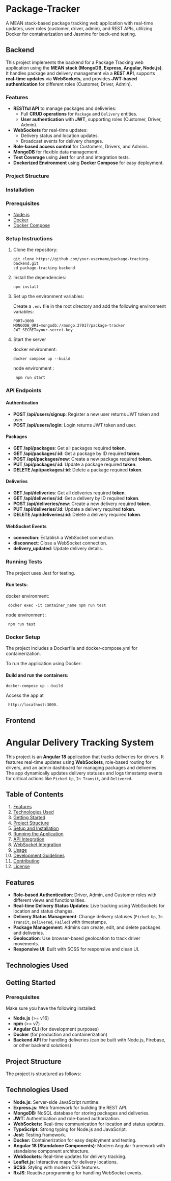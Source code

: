 # Package-Tracker
A MEAN stack-based package tracking web application with real-time updates, user roles (customer, driver, admin), and REST APIs, utilizing Docker for containerization and Jasmine for back-end testing.
## Backend

This project implements the backend for a Package Tracking web application using the **MEAN stack (MongoDB, Express, Angular, Node.js)**. It handles package and delivery management via a **REST API**, supports **real-time updates** via **WebSockets**, and provides **JWT-based authentication** for different roles (Customer, Driver, Admin).

### Features

- **RESTful API** to manage packages and deliveries:
    - Full **CRUD operations** for `Package` and `Delivery` entities.
    - **User authentication** with **JWT**, supporting roles (Customer, Driver, Admin).
- **WebSockets** for real-time updates:
    - Delivery status and location updates.
    - Broadcast events for delivery changes.
- **Role-based access control** for Customers, Drivers, and Admins.
- **MongoDB** for flexible data management.
- **Test Coverage** using **Jest** for unit and integration tests.
- **Dockerized Environment** using **Docker Compose** for easy deployment.

### Project Structure

### Installation

### Prerequisites

- [Node.js](https://nodejs.org/)
- [Docker](https://www.docker.com/)
- [Docker Compose](https://docs.docker.com/compose/)

### Setup Instructions

1. Clone the repository:

   ```
   git clone https://github.com/your-username/package-tracking-backend.git
   cd package-tracking-backend
   
2. Install the dependencies:

    ```
    npm install
    ```
   
3. Set up the environment variables:

   Create a `.env` file in the root directory and add the following environment variables:

   ```
   PORT=3000
   MONGODB_URI=mongodb://mongo:27017/package-tracker
   JWT_SECRET=your-secret-key
   ```
   
4. Start the server

   docker environment: 
    ``` 
    docker compose up --build
    ```
    node environment :
    ```
     npm run start
    ```

### API Endpoints
#### Authentication
- **POST /api/users/signup**: Register a new user returns JWT token and user.
- **POST /api/users/login**: Login returns JWT token and user.

#### Packages
- **GET /api/packages**: Get all packages required **token**.
- **GET /api/packages/:id**: Get a package by ID required **token**.
- **POST /api/packages/new**: Create a new package required **token**.
- **PUT /api/packages/:id**: Update a package required **token**.
- **DELETE /api/packages/:id**: Delete a package required **token**.

#### Deliveries
- **GET /api/deliveries**: Get all deliveries required **token**.
- **GET /api/deliveries/:id**: Get a delivery by ID required **token**.
- **POST /api/deliveries/new**: Create a new delivery required **token**.
- **PUT /api/deliveries/:id**: Update a delivery required **token**.
- **DELETE /api/deliveries/:id**: Delete a delivery required **token**.

#### WebSocket Events
- **connection**: Establish a WebSocket connection.
- **disconnect**: Close a WebSocket connection.
- **delivery_updated**: Update delivery details.

### Running Tests
The project uses Jest for testing.

#### Run tests: 

docker environment:
``` 
 docker exec -it container_name npm run test
```
node environment :
```
 npm run test
```


### Docker Setup
The project includes a Dockerfile and docker-compose.yml for containerization.

To run the application using Docker:

#### Build and run the containers:

```
docker-compose up --build
```
Access the app at 
```
 http://localhost:3000.
```

## Frontend

# Angular Delivery Tracking System

This project is an **Angular 18** application that tracks deliveries for drivers. It features real-time updates using **WebSockets**, role-based routing for drivers, and an admin dashboard for managing packages and deliveries. The app dynamically updates delivery statuses and logs timestamp events for critical actions like `Picked Up`, `In Transit`, and `Delivered`.

## Table of Contents

1. [Features](#features)
2. [Technologies Used](#technologies-used)
3. [Getting Started](#getting-started)
4. [Project Structure](#project-structure)
5. [Setup and Installation](#setup-and-installation)
6. [Running the Application](#running-the-application)
7. [API Integration](#api-integration)
8. [WebSocket Integration](#websocket-integration)
9. [Usage](#usage)
10. [Development Guidelines](#development-guidelines)
11. [Contributing](#contributing)
12. [License](#license)

## Features

- **Role-based Authentication**: Driver, Admin, and Customer roles with different views and functionalities.
- **Real-time Delivery Status Updates**: Live tracking using WebSockets for location and status changes.
- **Delivery Status Management**: Change delivery statuses (`Picked Up`, `In Transit`, `Delivered`, `Failed`) with timestamps.
- **Package Management**: Admins can create, edit, and delete packages and deliveries.
- **Geolocation**: Use browser-based geolocation to track driver movements.
- **Responsive UI**: Built with SCSS for responsive and clean UI.

## Technologies Used


## Getting Started

### Prerequisites

Make sure you have the following installed:

- **Node.js** (>= v16)
- **npm** (>= v7)
- **Angular CLI** (for development purposes)
- **Docker** (for production and containerization)
- **Backend API** for handling deliveries (can be built with Node.js, Firebase, or other backend solutions)

## Project Structure

The project is structured as follows:



## Technologies Used
- **Node.js:** Server-side JavaScript runtime.
- **Express.js:** Web framework for building the REST API.
- **MongoDB:** NoSQL database for storing packages and deliveries.
- **JWT:** Authentication and role-based authorization.
- **WebSockets:** Real-time communication for location and status updates.
- **TypeScript:** Strong typing for Node.js and JavaScript.
- **Jest:** Testing framework.
- **Docker:** Containerization for easy deployment and testing.
- **Angular 18 (Standalone Components)**: Modern Angular framework with standalone component architecture.
- **WebSockets**: Real-time updates for delivery tracking.
- **Leaflet.js**: Interactive maps for delivery locations.
- **SCSS**: Styling with modern CSS features.
- **RxJS**: Reactive programming for handling WebSocket events.